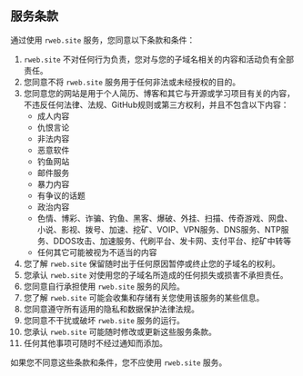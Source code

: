 ## 服务条款

通过使用 `rweb.site` 服务，您同意以下条款和条件：

1. `rweb.site` 不对任何行为负责，您对与您的子域名相关的内容和活动负有全部责任。
2. 您同意不将 `rweb.site` 服务用于任何非法或未经授权的目的。
3. 您同意您的网站是用于个人简历、博客和其它与开源或学习项目有关的内容，不违反任何法律、法规、GitHub规则或第三方权利，并且不包含以下内容：
    - 成人内容
    - 仇恨言论
    - 非法内容
    - 恶意软件
    - 钓鱼网站
    - 邮件服务
    - 暴力内容
    - 有争议的话题
    - 政治内容
    - 色情、博彩、诈骗、钓鱼、黑客、爆破、外挂、扫描、传奇游戏、网盘、小说、影视、拨号、加速、挖矿、VOIP、VPN服务、DNS服务、NTP服务、DDOS攻击、加速服务、代刷平台、发卡网、支付平台、挖矿中转等
    - 任何其它可能被视为不适当的内容
4. 您了解 `rweb.site` 保留随时出于任何原因暂停或终止您的子域名的权利。
5. 您承认 `rweb.site` 对使用您的子域名所造成的任何损失或损害不承担责任。
6. 您同意自行承担使用 `rweb.site` 服务的风险。
7. 您了解 `rweb.site` 可能会收集和存储有关您使用该服务的某些信息。
8. 您同意遵守所有适用的隐私和数据保护法律法规。
9.  您同意不干扰或破坏 `rweb.site` 服务的运行。
10. 您承认 `rweb.site` 可能随时修改或更新这些服务条款。
11. 任何其他事项可随时不经过通知而添加。

如果您不同意这些条款和条件，您不应使用 `rweb.site` 服务。

